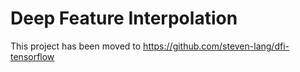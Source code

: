 # Deep Feature Interpolation
This project has been moved to https://github.com/steven-lang/dfi-tensorflow
